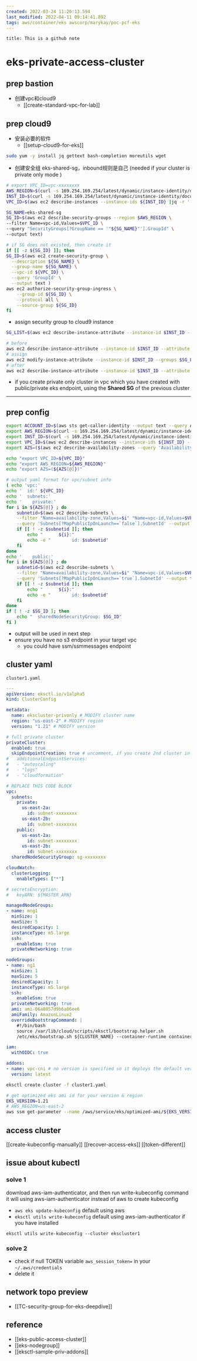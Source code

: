 ```yaml
---
created: 2022-03-24 11:20:13.594
last_modified: 2022-04-11 09:14:41.892
tags: aws/container/eks awscorp/marykay/poc-pcf-eks 
---
```

```ad-attention
title: This is a github note

```
# eks-private-access-cluster
## prep bastion
- 创建vpc和cloud9 
    - [[create-standard-vpc-for-lab]]

## prep cloud9
- 安装必要的软件 
    - [[setup-cloud9-for-eks]]
```sh
sudo yum -y install jq gettext bash-completion moreutils wget
```

- 创建安全组 eks-shared-sg，inbound规则是自己 (needed if your cluster is private only mode )
```sh
# export VPC_ID=vpc-xxxxxxxx
AWS_REGION=$(curl -s 169.254.169.254/latest/dynamic/instance-identity/document | jq -r '.region')
INST_ID=$(curl -s 169.254.169.254/latest/dynamic/instance-identity/document | jq -r '.instanceId')
VPC_ID=$(aws ec2 describe-instances --instance-ids ${INST_ID} |jq -r '.Reservations[0].Instances[0].VpcId')

SG_NAME=eks-shared-sg
SG_ID=$(aws ec2 describe-security-groups --region $AWS_REGION \
--filter Name=vpc-id,Values=$VPC_ID \
--query "SecurityGroups[?GroupName == '"${SG_NAME}"'].GroupId" \
--output text)

# if SG does not existed, then create it
if [[ -z ${SG_ID} ]]; then
SG_ID=$(aws ec2 create-security-group \
  --description ${SG_NAME} \
  --group-name ${SG_NAME} \
  --vpc-id ${VPC_ID} \
  --query 'GroupId' \
  --output text )
aws ec2 authorize-security-group-ingress \
    --group-id ${SG_ID} \
    --protocol all \
    --source-group ${SG_ID}
fi

```

- assign security group to cloud9 instance
```sh
SG_LIST=$(aws ec2 describe-instance-attribute --instance-id $INST_ID --attribute groupSet --query 'Groups[*].[GroupId]' --output text)

# before
aws ec2 describe-instance-attribute --instance-id $INST_ID --attribute groupSet
# assign
aws ec2 modify-instance-attribute --instance-id $INST_ID --groups $SG_LIST $SG_ID
# after
aws ec2 describe-instance-attribute --instance-id $INST_ID --attribute groupSet

```

- if you create private only cluster in vpc which you have created with public/private eks endpoint, using the **Shared SG** of the previous cluster

---
## prep config

```sh
export ACCOUNT_ID=$(aws sts get-caller-identity --output text --query Account)
export AWS_REGION=$(curl -s 169.254.169.254/latest/dynamic/instance-identity/document | jq -r '.region')
export INST_ID=$(curl -s 169.254.169.254/latest/dynamic/instance-identity/document | jq -r '.instanceId')
export VPC_ID=$(aws ec2 describe-instances --instance-ids ${INST_ID} --region ${AWS_REGION} |jq -r '.Reservations[0].Instances[0].VpcId')
export AZS=($(aws ec2 describe-availability-zones --query 'AvailabilityZones[].ZoneName' --output text --region $AWS_REGION))

echo "export VPC_ID=${VPC_ID}" 
echo "export AWS_REGION=${AWS_REGION}"
echo "export AZS=(${AZS[@]})"

# output yaml format for vpc/subnet info
( echo 'vpc:'
echo '  id:' ${VPC_ID}
echo '  subnets:'
echo '    private:'
for i in ${AZS[@]} ; do
    subnetid=$(aws ec2 describe-subnets \
    --filter "Name=availability-zone,Values=$i" "Name=vpc-id,Values=$VPC_ID" \
    --query 'Subnets[?MapPublicIpOnLaunch==`false`].SubnetId' --output text)
    if [[ ! -z $subnetid ]]; then
        echo "      ${i}:"
        echo -e "        id: $subnetid"
    fi
done
echo '    public:'
for i in ${AZS[@]} ; do
    subnetid=$(aws ec2 describe-subnets \
    --filter "Name=availability-zone,Values=$i" "Name=vpc-id,Values=$VPC_ID" \
    --query 'Subnets[?MapPublicIpOnLaunch==`true`].SubnetId' --output text)
    if [[ ! -z $subnetid ]]; then
        echo "      ${i}:"
        echo -e "        id: $subnetid"
    fi
done
if [ ! -z $SG_ID ]; then
    echo "  sharedNodeSecurityGroup: $SG_ID"
fi )

```

- output will be used in next step
- ensure you have no s3 endpoint in your target vpc 
    - you could have ssm/ssmmessages endpoint


## cluster yaml
`cluster1.yaml`
```yaml
---
apiVersion: eksctl.io/v1alpha5
kind: ClusterConfig

metadata:
  name: ekscluster-privonly # MODIFY cluster name
  region: "us-east-2" # MODIFY region
  version: "1.21" # MODIFY version

# full private cluster
privateCluster:
  enabled: true 
  skipEndpointCreation: true # uncomment, if you create 2nd cluster in same vpc
#   additionalEndpointServices:
#   - "autoscaling"
#   - "logs"
#   - "cloudformation"

# REPLACE THIS CODE BLOCK
vpc:
  subnets:
    private:
      us-east-2a:
        id: subnet-xxxxxxxx
      us-east-2b:
        id: subnet-xxxxxxxx
    public:
      us-east-2a:
        id: subnet-xxxxxxxx
      us-east-2b:
        id: subnet-xxxxxxxx
  sharedNodeSecurityGroup: sg-xxxxxxxx

cloudWatch:
  clusterLogging:
    enableTypes: ["*"]

# secretsEncryption:
#   keyARN: ${MASTER_ARN}

managedNodeGroups:
- name: mng1
  minSize: 1
  maxSize: 5
  desiredCapacity: 1
  instanceType: m5.large
  ssh:
    enableSsm: true
  privateNetworking: true

nodeGroups:
- name: ng1
  minSize: 1
  maxSize: 5
  desiredCapacity: 1
  instanceType: m5.large
  ssh:
    enableSsm: true
  privateNetworking: true
  ami: ami-06a8057d9b6a06ee6
  amiFamily: AmazonLinux2
  overrideBootstrapCommand: |
    #!/bin/bash
    source /var/lib/cloud/scripts/eksctl/bootstrap.helper.sh
    /etc/eks/bootstrap.sh ${CLUSTER_NAME} --container-runtime containerd --kubelet-extra-args "--node-labels=${NODE_LABELS}"

iam:
  withOIDC: true

addons:
- name: vpc-cni # no version is specified so it deploys the default version
  version: latest

```

```sh
eksctl create cluster -f cluster1.yaml

```

```sh
# get optimized eks ami id for your version & region
EKS_VERSION=1.21
# AWS_REGION=us-east-2
aws ssm get-parameter --name /aws/service/eks/optimized-ami/${EKS_VERSION}/amazon-linux-2/recommended/image_id --region ${AWS_REGION} --query "Parameter.Value" --output text

```

## access cluster
[[create-kubeconfig-manually]]
[[recover-access-eks]]
[[token-different]]

## issue about kubectl
### solve 1
download aws-iam-authenticator, and then run write-kubeconfig command
it will using aws-iam-authenticator instead of aws to create kubeconfig
- `aws eks update-kubeconfig` default using aws
- `eksctl utils write-kubeconfig` default using aws-iam-authenticator if you have installed

```
eksctl utils write-kubeconfig --cluster ekscluster1
```

### solve 2
- check if null TOKEN variable `aws_session_token=` in your `~/.aws/credentials`
- delete it


## network topo preview
- [[TC-security-group-for-eks-deepdive]]

## reference
- [[eks-public-access-cluster]]
- [[eks-nodegroup]]
- [[eksctl-sample-priv-addons]]


